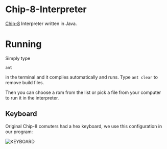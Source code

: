 # Chip-8-Interpreter
[Chip-8](https://en.wikipedia.org/wiki/CHIP-8) Interpreter written in Java.

# Running
Simply type

`ant`

in the terminal and it compiles automatically and runs.
Type `ant clear` to remove build files.

Then you can choose a rom from the list or pick a file from your computer to run it in the interpreter.

## Keyboard

Original Chip-8 comuters had a hex keyboard, we use this configuration in our program:

![KEYBOARD](key.png)
